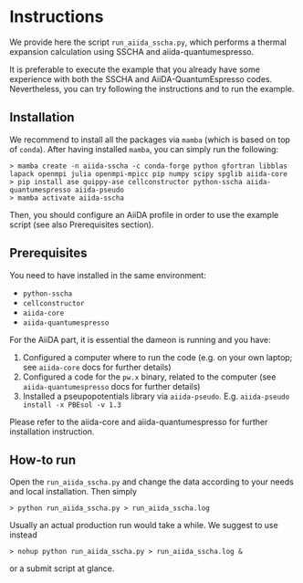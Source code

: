 # Instructions

We provide here the script `run_aiida_sscha.py`, which performs a thermal expansion calculation using SSCHA and aiida-quantumespresso. 

It is preferable to execute the example that you already have some experience with both the SSCHA and AiiDA-QuantumEspresso codes. Nevertheless, you can try following the instructions and to run the example.

## Installation

We recommend to install all the packages via `mamba` (which is based on top of `conda`). After having installed `mamba`, you can simply run the following:

```console
> mamba create -n aiida-sscha -c conda-forge python gfortran libblas lapack openmpi julia openmpi-mpicc pip numpy scipy spglib aiida-core
> pip install ase quippy-ase cellconstructor python-sscha aiida-quantumespresso aiida-pseudo
> mamba activate aiida-sscha
```

Then, you should configure an AiiDA profile in order to use the example script (see also Prerequisites section).

## Prerequisites

You need to have installed in the same environment:
- `python-sscha`
- `cellconstructor`
- `aiida-core`
- `aiida-quantumespresso`

For the AiiDA part, it is essential the dameon is running and you have:
1. Configured a computer where to run the code (e.g. on your own laptop; see `aiida-core` docs for further details)
2. Configured a code for the `pw.x` binary, related to the computer (see `aiida-quantumespresso` docs for further details)
3. Installed a pseupopotentials library via `aiida-pseudo`. E.g. `aiida-pseudo install -x PBEsol -v 1.3`

Please refer to the aiida-core and aiida-quantumespresso for further installation instruction.

## How-to run 

Open the `run_aiida_sscha.py` and change the data according to your needs and local installation. Then simply

```console
> python run_aiida_sscha.py > run_aiida_sscha.log
```

Usually an actual production run would take a while. We suggest to use instead

```console
> nohup python run_aiida_sscha.py > run_aiida_sscha.log &
```

or a submit script at glance.